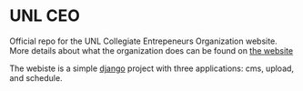 # UNL CEO

Official repo for the UNL Collegiate Entrepeneurs Organization website. More details about what the organization does can be found on [the website](http://unlceo.org/)

The webiste is a simple [django](https://www.djangoproject.com/) project with three applications: cms, upload, and schedule.
